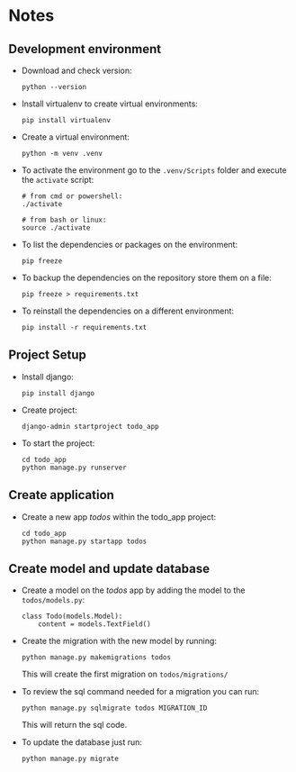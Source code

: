 # Notes

## Development environment

- Download and check version:

  ```
  python --version
  ```

- Install virtualenv to create virtual environments:

  ```
  pip install virtualenv
  ```

- Create a virtual environment:

  ```
  python -m venv .venv
  ```

- To activate the environment go to the `.venv/Scripts` folder and execute the `activate` script:

  ```
  # from cmd or powershell:
  ./activate

  # from bash or linux:
  source ./activate
  ```

- To list the dependencies or packages on the environment:

  ```
  pip freeze
  ```

- To backup the dependencies on the repository store them on a file:

  ```
  pip freeze > requirements.txt
  ```

- To reinstall the dependencies on a different environment:

  ```
  pip install -r requirements.txt
  ```

## Project Setup

- Install django:

  ```
  pip install django
  ```

- Create project:

  ```
  django-admin startproject todo_app
  ```

- To start the project:

  ```
  cd todo_app
  python manage.py runserver
  ```

## Create application

- Create a new app _todos_ within the todo_app project:

  ```
  cd todo_app
  python manage.py startapp todos
  ```

## Create model and update database

- Create a model on the _todos_ app by adding the model to the `todos/models.py`:

  ```
  class Todo(models.Model):
      content = models.TextField()
  ```

- Create the migration with the new model by running:

  ```
  python manage.py makemigrations todos
  ```

  This will create the first migration on `todos/migrations/`

- To review the sql command needed for a migration you can run:

  ```
  python manage.py sqlmigrate todos MIGRATION_ID
  ```

  This will return the sql code.

- To update the database just run:

  ```
  python manage.py migrate
  ```
